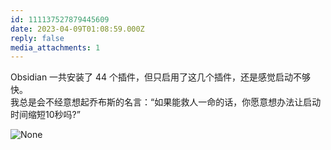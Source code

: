 ```yaml
---
id: 111137527879445609
date: 2023-04-09T01:08:59.000Z
reply: false
media_attachments: 1
---
```


Obsidian 一共安装了 44 个插件，但只启用了这几个插件，还是感觉启动不够快。  
我总是会不经意想起乔布斯的名言：“如果能救人一命的话，你愿意想办法让启动时间缩短10秒吗?”

![None](https://files.e5n.cc/media_attachments/files/111/219/455/185/389/302/original/17f334d495004634.webp)

